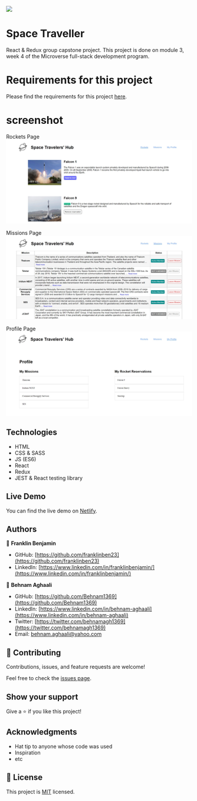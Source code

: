![](https://img.shields.io/badge/Microverse-blueviolet)

# Space Traveller
React & Redux group capstone project. This project is done on module 3, week 4 of the Microverse full-stack development program.


# Requirements for this project

Please find the requirements for this project [here](https://github.com/microverseinc/curriculum-react-redux/blob/main/group-project/project_space_travelers_hub.md).

# screenshot 
Rockets Page
![Screenshot1](src/assets/demo1.jpg)

Missions Page
![Screenshot2](src/assets/demo2.jpg)

Profile Page
![Screenshot3](src/assets/demo3.jpg)


## Technologies

- HTML
- CSS & SASS
- JS (ES6)
- React
- Redux
- JEST & React testing library

## Live Demo
You can find the live demo on [Netlify](https://endearing-griffin-06eddd.netlify.app/). 


## Authors

👤 **Franklin Benjamin**

- GitHub: [https://github.com/franklinben23](https://github.com/franklinben23)
- LinkedIn: [https://www.linkedin.com/in/franklinbenjamin/](https://www.linkedin.com/in/franklinbenjamin/)


👤 **Behnam Aghaali**

- GitHub: [https://github.com/Behnam1369](https://github.com/Behnam1369)
- LinkedIn: [https://www.linkedin.com/in/behnam-aghaali](https://www.linkedin.com/in/behnam-aghaali)
- Twitter: [https://twitter.com/behnamagh1369](https://twitter.com/behnamagh1369)
- Email: [behnam.aghaali@yahoo.com](mailto:behnam.aghaali@yahoo.com)

## 🤝 Contributing

Contributions, issues, and feature requests are welcome!

Feel free to check the [issues page](../../issues/).

## Show your support

Give a ⭐️ if you like this project!

## Acknowledgments

- Hat tip to anyone whose code was used
- Inspiration
- etc

## 📝 License

This project is [MIT](./MIT.md) licensed.